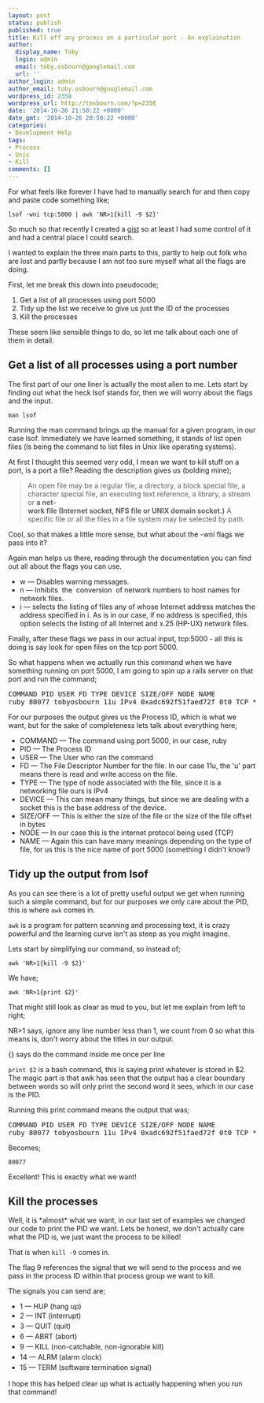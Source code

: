 ```yaml
---
layout: post
status: publish
published: true
title: Kill off any process on a particular port - An explaination
author:
  display_name: Toby
  login: admin
  email: toby.osbourn@googlemail.com
  url: ''
author_login: admin
author_email: toby.osbourn@googlemail.com
wordpress_id: 2358
wordpress_url: http://tosbourn.com/?p=2358
date: '2014-10-26 21:50:22 +0000'
date_gmt: '2014-10-26 20:50:22 +0000'
categories:
- Development Help
tags:
- Process
- Unix
- Kill
comments: []
---
```

<p>For what feels like forever I have had to manually search for and then copy and paste code something like;</p>
<pre><code>lsof -wni tcp:5000 | awk 'NR&gt;1{kill -9 $2}'</code></pre>
<p>So much so that recently I created a <a href="https://gist.github.com/tosbourn/35092eb714203eaa75e6">gist</a> so at least I had some control of it and had a central place I could search.</p>
<p>I wanted to explain the three main parts to this, partly to help out folk who are lost and partly because I am not too sure myself what all the flags are doing.</p>
<p>First, let me break this down into pseudocode;</p>
<ol>
<li>Get a list of all processes using port 5000</li>
<li>Tidy up the list we receive to give us just the ID of the processes</li>
<li>Kill the processes</li>
</ol>
<p>These seem like sensible things to do, so let me talk about each one of them in detail.</p>
<h2>Get a list of all processes using a port number</h2>
<p>The first part of our one liner is actually the most alien to me. Lets start by finding out what the heck lsof stands for, then we will worry about the flags and the input.</p>
<pre><code>man lsof</code></pre>
<p>Running the man command brings up the manual for a given program, in our case lsof. Immediately we have learned something, it stands of list open files (ls being the command to list files in Unix like operating systems).</p>
<p>At first I thought this seemed very odd, I mean we want to kill stuff on a port, is a port a file? Reading the description gives us (bolding mine);</p>
<blockquote><p>An open file may be a regular file, a directory, a block special file, a character special file, an executing text reference, a library, a stream or <strong>a net-</strong><br />
<strong> work file (Internet socket, NFS file or UNIX domain socket.)</strong> A specific file or all the files in a file system may be selected by path.</p></blockquote>
<p>Cool, so that makes a little more sense, but what about the -wni flags we pass into it?</p>
<p>Again man helps us there, reading through the documentation you can find out all about the flags you can use.</p>
<ul>
<li>w — Disables warning messages.</li>
<li>n — Inhibits  the  conversion  of network numbers to host names for network files.</li>
<li>i — selects the listing of files any of whose Internet address matches the address specified in i. As is in our case, if no address is specified, this option selects the listing of all Internet and x.25 (HP-UX) network files.</li>
</ul>
<p>Finally, after these flags we pass in our actual input, tcp:5000 - all this is doing is say look for open files on the tcp port 5000.</p>
<p>So what happens when we actually run this command when we have something running on port 5000, I am going to spin up a rails server on that port and run the command;</p>
<pre>COMMAND PID USER FD TYPE DEVICE SIZE/OFF NODE NAME
ruby 80077 tobyosbourn 11u IPv4 0xadc692f51faed72f 0t0 TCP *:commplex-main (LISTEN)</pre>
<p>For our purposes the output gives us the Process ID, which is what we want, but for the sake of completeness lets talk about everything here;</p>
<ul>
<li>COMMAND — The command using port 5000, in our case, ruby</li>
<li>PID — The Process ID</li>
<li>USER — The User who ran the command</li>
<li>FD — The File Descriptor Number for the file. In our case 11u, the 'u' part means there is read and write access on the file.</li>
<li>TYPE — The type of node associated with the file, since it is a networking file ours is IPv4</li>
<li>DEVICE — This can mean many things, but since we are dealing with a socket this is the base address of the device.</li>
<li>SIZE/OFF — This is either the size of the file or the size of the file offset in bytes</li>
<li>NODE — In our case this is the internet protocol being used (TCP)</li>
<li>NAME — Again this can have many meanings depending on the type of file, for us this is the nice name of port 5000 (something I didn't know!)</li>
</ul>
<h2>Tidy up the output from lsof</h2>
<p>As you can see there is a lot of pretty useful output we get when running such a simple command, but for our purposes we only care about the PID, this is where <code>awk</code> comes in.</p>
<p><code>awk</code> is a program for pattern scanning and processing text, it is crazy powerful and the learning curve isn't as steep as you might imagine.</p>
<p>Lets start by simplifying our command, so instead of;</p>
<pre><code>awk 'NR&gt;1{kill -9 $2}'</code></pre>
<p>We have;</p>
<pre><code>awk 'NR&gt;1{print $2}'</code></pre>
<p>That might still look as clear as mud to you, but let me explain from left to right;</p>
<p>NR&gt;1 says, ignore any line number less than 1, we count from 0 so what this means is, don't worry about the titles in our output.</p>
<p>{} says do the command inside me once per line</p>
<p><code>print $2</code> is a bash command, this is saying print whatever is stored in $2. The magic part is that awk has seen that the output has a clear boundary between words so will only print the second word it sees, which in our case is the PID.</p>
<p>Running this print command means the output that was;</p>
<pre>COMMAND PID USER FD TYPE DEVICE SIZE/OFF NODE NAME
ruby 80077 tobyosbourn 11u IPv4 0xadc692f51faed72f 0t0 TCP *:commplex-main (LISTEN)</pre>
<p>Becomes;</p>
<pre><code>80077</code></pre>
<p>Excellent! This is exactly what we want!</p>
<h2>Kill the processes</h2>
<p>Well, it is *almost* what we want, in our last set of examples we changed our code to print the PID we want. Lets be honest, we don't actually care what the PID is, we just want the process to be killed!</p>
<p>That is when <code>kill -9</code> comes in.</p>
<p>The flag 9 references the signal that we will send to the process and we pass in the process ID within that process group we want to kill.</p>
<p>The signals you can send are;</p>
<ul>
<li>1 — HUP (hang up)</li>
<li>2 — <span style="line-height: 1.5;">INT (interrupt)</span></li>
<li>3 — <span style="line-height: 1.5;">QUIT (quit)</span></li>
<li>6 — <span style="line-height: 1.5;">ABRT (abort)</span></li>
<li>9 — <span style="line-height: 1.5;">KILL (non-catchable, non-ignorable kill)</span></li>
<li>14 — <span style="line-height: 1.5;">ALRM (alarm clock)</span></li>
<li>15 — <span style="line-height: 1.5;">TERM (software termination signal)</span></li>
</ul>
<p>I hope this has helped clear up what is actually happening when you run that command!</p>
